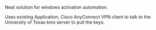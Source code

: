 Neat solution for windows activation automation.

Uses existing Application, Cisco AnyConnect VPN client to talk to the University of Texas kms server to pull the keys.
